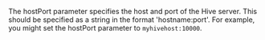 The hostPort parameter specifies the host and port of the Hive server. This should be specified as a string in the format 'hostname:port'. For example, you might set the hostPort parameter to `myhivehost:10000`.
